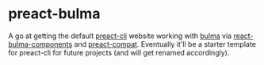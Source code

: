 # preact-bulma

A go at getting the default [preact-cli](https://github.com/developit/preact-cli)
website working with [bulma](https://bulma.io) via [react-bulma-components]() and
[preact-compat](). Eventually it'll be a starter template for preact-cli for future
projects (and will get renamed accordingly).

